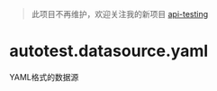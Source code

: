 > 此项目不再维护，欢迎关注我的新项目 [api-testing](https://github.com/LinuxSuRen/api-testing)

# autotest.datasource.yaml

YAML格式的数据源
